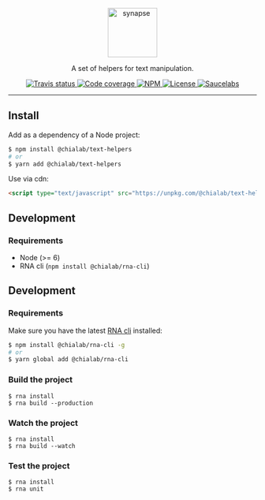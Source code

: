 <p align="center">
    <img alt="synapse" src="https://logos.chialab.io/@chialab/text-helpers.svg" width="100">
</p>

<p align="center">
    A set of helpers for text manipulation.
</p>

<p align="center">
    <a href="https://travis-ci.org/Chialab/text-helpers-js">
        <img alt="Travis status" src="https://img.shields.io/travis/Chialab/text-helpers-js.svg?style=flat-square">
    </a>
    <a href="https://codecov.io/gh/Chialab/text-helper-js">
        <img alt="Code coverage" src="https://img.shields.io/codecov/c/github/chialab/text-helper-js.svg?style=flat-square">
    </a>
    <a href="https://www.npmjs.com/package/@chialab/text-helpers">
        <img alt="NPM" src="https://img.shields.io/npm/v/@chialab/text-helpers.svg?style=flat-square">
    </a>
    <a href="https://github.com/Chialab/text-helpers-js/blob/master/LICENSE">
        <img alt="License" src="https://img.shields.io/npm/l/@chialab/text-helpers.svg?style=flat-square">
    </a>
    <a href="https://saucelabs.com/u/chialab-sl-012">
        <img alt="Saucelabs" src="https://badges.herokuapp.com/sauce/chialab-sl-007?labels=none&style=flat-square">
    </a>
</p>

---

## Install

Add as a dependency of a Node project:

```sh
$ npm install @chialab/text-helpers
# or
$ yarn add @chialab/text-helpers
```

Use via cdn:
```html
<script type="text/javascript" src="https://unpkg.com/@chialab/text-helpers"></script>
```

## Development
### Requirements

* Node (>= 6)
* RNA cli (`npm install @chialab/rna-cli`)


## Development
### Requirements

Make sure you have the latest [RNA cli](https://github.com/chialab/rna-cli) installed:
```sh
$ npm install @chialab/rna-cli -g
# or
$ yarn global add @chialab/rna-cli
```

### Build the project

```
$ rna install
$ rna build --production
```

### Watch the project
```
$ rna install
$ rna build --watch
```

### Test the project
```
$ rna install
$ rna unit
```
